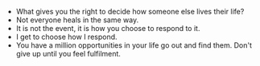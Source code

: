 - What gives you the right to decide how someone else lives their life?
- Not everyone heals in the same way.
- It is not the event, it is how you choose to respond to it.
- I get to choose how I respond.
- You have a million opportunities in your life go out and find them. Don't give up until you feel fulfilment.
